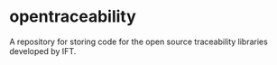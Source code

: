 # opentraceability
A repository for storing code for the open source traceability libraries developed by IFT.

